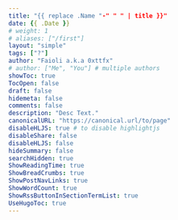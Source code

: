 ```yaml
---
title: "{{ replace .Name "-" " " | title }}"
date: {{ .Date }}
# weight: 1
# aliases: ["/first"]
layout: "simple"
tags: ["?"]
author: "Faioli a.k.a 0xttfx"
# author: ["Me", "You"] # multiple authors
showToc: true
TocOpen: false
draft: false
hidemeta: false
comments: false
description: "Desc Text."
canonicalURL: "https://canonical.url/to/page"
disableHLJS: true # to disable highlightjs
disableShare: false
disableHLJS: false
hideSummary: false
searchHidden: true
ShowReadingTime: true
ShowBreadCrumbs: true
ShowPostNavLinks: true
ShowWordCount: true
ShowRssButtonInSectionTermList: true
UseHugoToc: true
---
```

